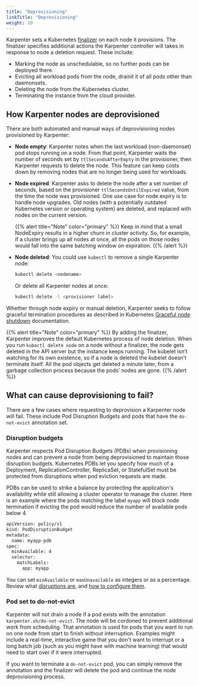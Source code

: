 ```yaml
---
title: "Deprovisioning"
linkTitle: "Deprovisioning"
weight: 10
---
```


Karpenter sets a Kubernetes [finalizer](https://kubernetes.io/docs/concepts/overview/working-with-objects/finalizers/) on each node it provisions.
The finalizer specifies additional actions the Karpenter controller will takes in response to node a deletion request.
These include:

* Marking the node as unschedulable, so no further pods can be deployed there.
* Evicting all workload pods from the node, drainit it of all pods other than daemonsets.
* Deleting the node from the Kubernetes cluster.
* Terminating the instance from the cloud provider.

## How Karpenter nodes are deprovisioned

There are both automated and manual ways of deprovisioning nodes provisioned by Karpenter:

* **Node empty**: Karpenter notes when the last workload (non-daemonset) pod stops running on a node. From that point, Karpenter waits the number of seconds set by `ttlSecondsAfterEmpty`  in the provisioner, then Karpenter requests to delete the node. This feature can keep costs down by removing nodes that are no longer being used for workloads.
* **Node expired**: Karpenter asks to delete the node after a set number of seconds, based on the provisioner `ttlSecondsUntilExpired`  value, from the time the node was provisioned. One use case for node expiry is to handle node upgrades. Old nodes (with a potentially outdated Kubernetes version or operating system) are deleted, and replaced with nodes on the current version.

    {{% alert title="Note" color="primary" %}}
    Keep in mind that a small NodeExpiry results in a higher churn in cluster activity. So, for example, if a cluster brings up all nodes at once, all the pods on those nodes would fall into the same batching window on expiration.
    {{% /alert %}}
    
* **Node deleted**: You could use `kubectl` to remove a single Karpenter node:

    ```bash
    kubectl delete <nodename>
    ```

    Or delete all Karpenter nodes at once:

    ```bash
    kubectl delete -l <provisioner label>
 
    ```

Whether through node expiry or manual deletion, Karpenter seeks to follow graceful termination procedures as described in Kubernetes [Graceful node shutdown](https://kubernetes.io/docs/concepts/architecture/nodes/#graceful-node-shutdow) documentation.

{{% alert title="Note" color="primary" %}}
By adding the finalizer, Karpenter improves the default Kubernetes process of node deletion.
When you run `kubectl delete node` on a node without a finalizer, the node gets deleted in the API server but the instance keeps running.
The kubelet isn’t watching for its own existence, so if a node is deleted the kubelet doesn’t terminate itself.
All the pod objects get deleted a minute later, from a garbage collection process because the pods’ nodes are gone.
{{% /alert %}}

## What can cause deprovisioning to fail?

There are a few cases where requesting to deprovision a Karpenter node will fail. These include Pod Disruption Budgets and pods that have the `do-not-evict` annotation set.

### Disruption budgets

Karpenter respects Pod Disruption Budgets (PDBs) when provisioning nodes and can prevent a node from being deprovisioned to maintain those disruption budgets.
Kubernetes PDBs let you specify how much of a Deployment, ReplicationController, ReplicaSet, or StatefulSet must be protected from disruptions when pod eviction requests are made. 

PDBs can be used to strike a balance by protecting the application's availability while still allowing a cluster operator to manage the cluster.
Here is an example where the pods matching the label `myapp` will block node termination if evicting the pod would reduce the number of available pods below 4.

```bash
apiVersion: policy/v1
kind: PodDisruptionBudget
metadata:
  name: myapp-pdb
spec:
  minAvailable: 4
  selector:
    matchLabels:
      app: myapp
```

You can set `minAvailable` or `maxUnavailable` as integers or as a percentage.
Review what [disruptions are](https://kubernetes.io/docs/concepts/workloads/pods/disruptions/), and [how to configure them](https://kubernetes.io/docs/tasks/run-application/configure-pdb/).

### Pod set to do-not-evict

Karpenter will not drain a node if a pod exists with the annotation `karpenter.sh/do-not-evict`.
The node will be cordoned to prevent additional work from scheduling.
That annotation is used for pods that you want to run on one node from start to finish without interruption.
Examples might include a real-time, interactive game that you don't want to interrupt or a long batch job (such as you might have with machine learning) that would need to start over if it were interrupted.

If you want to terminate a `do-not-evict` pod, you can simply remove the annotation and the finalizer will delete the pod and continue the node deprovisioning process.


